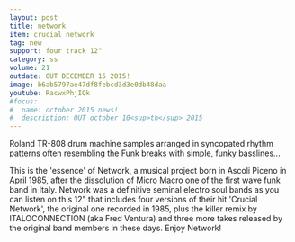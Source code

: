 ```yaml
---
layout: post
title: network
item: crucial network
tag: new
support: four track 12"
category: ss
volume: 21
outdate: OUT DECEMBER 15 2015!
image: b6ab5797ae47df8febcd3d3e0db48daa
youtube: RacwxPhjIQk
#focus:
#  name: october 2015 news!
#  description: OUT october 10<sup>th</sup> 2015
---
```


Roland TR-808 drum machine samples arranged in syncopated rhythm patterns often resembling the Funk breaks with simple, funky basslines...

This is the 'essence' of Network, a musical project born in Ascoli Piceno in April 1985, after the dissolution of Micro Macro one of the first wave funk band in Italy. Network was a definitive seminal electro soul bands as you can listen on this 12" that includes four versions of their hit 'Crucial Network', the original one recorded in 1985, plus the killer remix by ITALOCONNECTION (aka Fred Ventura) and three more takes released by the original band members in these days.
Enjoy Network!
